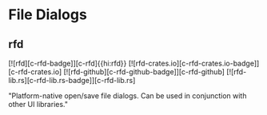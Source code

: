 # File Dialogs

## rfd

[![rfd][c-rfd-badge]][c-rfd]{{hi:rfd}}
[![rfd-crates.io][c-rfd-crates.io-badge]][c-rfd-crates.io]
[![rfd-github][c-rfd-github-badge]][c-rfd-github]
[![rfd-lib.rs][c-rfd-lib.rs-badge]][c-rfd-lib.rs]

"Platform-native open/save file dialogs. Can be used in conjunction with other UI libraries."
